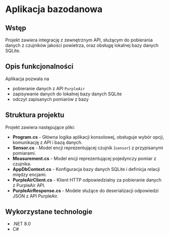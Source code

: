 # Aplikacja bazodanowa
 
 ## Wstęp
 Projekt zawiera integrację z zewnętrznym API, służącym do pobierania danych z czujników jakości powietrza, oraz obsługę lokalnej bazy danych SQLite.
 
 ## Opis funkcjonalności
 Aplikacja pozwala na 
 - pobieranie danych z API ```PurpleAir```
 - zapisywanie danych do lokalnej bazy danych SQLite
 - odczyt zapisanych pomiarów z bazy

 ## Struktura projektu
 Projekt zawiera następujące pliki:
 - **Program.cs** - Główna logika aplikacji konsolowej, obsługuje wybór opcji, komunikację z API i bazą danych.
 - **Sensor.cs** - Model encji reprezentującej czujnik (```sensor```) z przypisanymi pomiarami.
 - **Measurement.cs** - Model encji reprezentującej pojedynczy pomiar z czujnika.
 - **AppDbContext.cs** - Konfiguracja bazy danych SQLite i definicja relacji między encjami.
 - **PurpleAirClient.cs** - Klient HTTP odpowiedzialny za pobieranie danych z PurpleAir API.
 - **PurpleAirResponse.cs** - Modele służące do deserializacji odpowiedzi JSON z API PurpleAir.

 ## Wykorzystane technologie
 - .NET 8.0
 - C#
